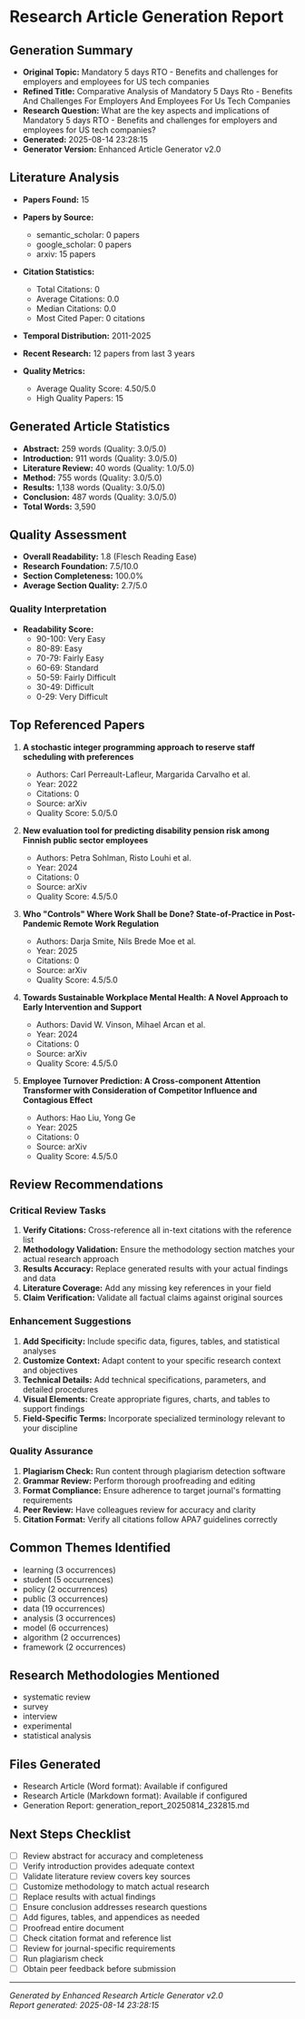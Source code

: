 # Research Article Generation Report

## Generation Summary
- **Original Topic:** Mandatory 5 days RTO - Benefits and challenges for employers and employees for US tech companies
- **Refined Title:** Comparative Analysis of Mandatory 5 Days Rto - Benefits And Challenges For Employers And Employees For Us Tech Companies
- **Research Question:** What are the key aspects and implications of Mandatory 5 days RTO - Benefits and challenges for employers and employees for US tech companies?
- **Generated:** 2025-08-14 23:28:15
- **Generator Version:** Enhanced Article Generator v2.0

## Literature Analysis
- **Papers Found:** 15
- **Papers by Source:**
  * semantic_scholar: 0 papers
  * google_scholar: 0 papers
  * arxiv: 15 papers

- **Citation Statistics:**
  * Total Citations: 0
  * Average Citations: 0.0
  * Median Citations: 0.0
  * Most Cited Paper: 0 citations
- **Temporal Distribution:** 2011-2025
- **Recent Research:** 12 papers from last 3 years
- **Quality Metrics:**
  * Average Quality Score: 4.50/5.0
  * High Quality Papers: 15

## Generated Article Statistics
- **Abstract:** 259 words (Quality: 3.0/5.0)
- **Introduction:** 911 words (Quality: 3.0/5.0)
- **Literature Review:** 40 words (Quality: 1.0/5.0)
- **Method:** 755 words (Quality: 3.0/5.0)
- **Results:** 1,138 words (Quality: 3.0/5.0)
- **Conclusion:** 487 words (Quality: 3.0/5.0)
- **Total Words:** 3,590

## Quality Assessment
- **Overall Readability:** 1.8 (Flesch Reading Ease)
- **Research Foundation:** 7.5/10.0
- **Section Completeness:** 100.0%
- **Average Section Quality:** 2.7/5.0

### Quality Interpretation
- **Readability Score:** 
  * 90-100: Very Easy
  * 80-89: Easy  
  * 70-79: Fairly Easy
  * 60-69: Standard
  * 50-59: Fairly Difficult
  * 30-49: Difficult
  * 0-29: Very Difficult

## Top Referenced Papers

1. **A stochastic integer programming approach to reserve staff scheduling with preferences**
   - Authors: Carl Perreault-Lafleur, Margarida Carvalho et al.
   - Year: 2022
   - Citations: 0
   - Source: arXiv
   - Quality Score: 5.0/5.0

2. **New evaluation tool for predicting disability pension risk among Finnish public sector employees**
   - Authors: Petra Sohlman, Risto Louhi et al.
   - Year: 2024
   - Citations: 0
   - Source: arXiv
   - Quality Score: 4.5/5.0

3. **Who "Controls" Where Work Shall be Done? State-of-Practice in Post-Pandemic Remote Work Regulation**
   - Authors: Darja Smite, Nils Brede Moe et al.
   - Year: 2025
   - Citations: 0
   - Source: arXiv
   - Quality Score: 4.5/5.0

4. **Towards Sustainable Workplace Mental Health: A Novel Approach to Early Intervention and Support**
   - Authors: David W. Vinson, Mihael Arcan et al.
   - Year: 2024
   - Citations: 0
   - Source: arXiv
   - Quality Score: 4.5/5.0

5. **Employee Turnover Prediction: A Cross-component Attention Transformer with Consideration of Competitor Influence and Contagious Effect**
   - Authors: Hao Liu, Yong Ge
   - Year: 2025
   - Citations: 0
   - Source: arXiv
   - Quality Score: 4.5/5.0

## Review Recommendations

### Critical Review Tasks
1. **Verify Citations:** Cross-reference all in-text citations with the reference list
2. **Methodology Validation:** Ensure the methodology section matches your actual research approach
3. **Results Accuracy:** Replace generated results with your actual findings and data
4. **Literature Coverage:** Add any missing key references in your field
5. **Claim Verification:** Validate all factual claims against original sources

### Enhancement Suggestions
1. **Add Specificity:** Include specific data, figures, tables, and statistical analyses
2. **Customize Context:** Adapt content to your specific research context and objectives  
3. **Technical Details:** Add technical specifications, parameters, and detailed procedures
4. **Visual Elements:** Create appropriate figures, charts, and tables to support findings
5. **Field-Specific Terms:** Incorporate specialized terminology relevant to your discipline

### Quality Assurance
1. **Plagiarism Check:** Run content through plagiarism detection software
2. **Grammar Review:** Perform thorough proofreading and editing
3. **Format Compliance:** Ensure adherence to target journal's formatting requirements
4. **Peer Review:** Have colleagues review for accuracy and clarity
5. **Citation Format:** Verify all citations follow APA7 guidelines correctly

## Common Themes Identified
- learning (3 occurrences)
- student (5 occurrences)
- policy (2 occurrences)
- public (3 occurrences)
- data (19 occurrences)
- analysis (3 occurrences)
- model (6 occurrences)
- algorithm (2 occurrences)
- framework (2 occurrences)

## Research Methodologies Mentioned
- systematic review
- survey
- interview
- experimental
- statistical analysis

## Files Generated
- Research Article (Word format): Available if configured
- Research Article (Markdown format): Available if configured
- Generation Report: generation_report_20250814_232815.md

## Next Steps Checklist
- [ ] Review abstract for accuracy and completeness
- [ ] Verify introduction provides adequate context
- [ ] Validate literature review covers key sources
- [ ] Customize methodology to match actual research
- [ ] Replace results with actual findings
- [ ] Ensure conclusion addresses research questions
- [ ] Add figures, tables, and appendices as needed
- [ ] Proofread entire document
- [ ] Check citation format and reference list
- [ ] Review for journal-specific requirements
- [ ] Run plagiarism check
- [ ] Obtain peer feedback before submission

---
*Generated by Enhanced Research Article Generator v2.0*  
*Report generated: 2025-08-14 23:28:15*
